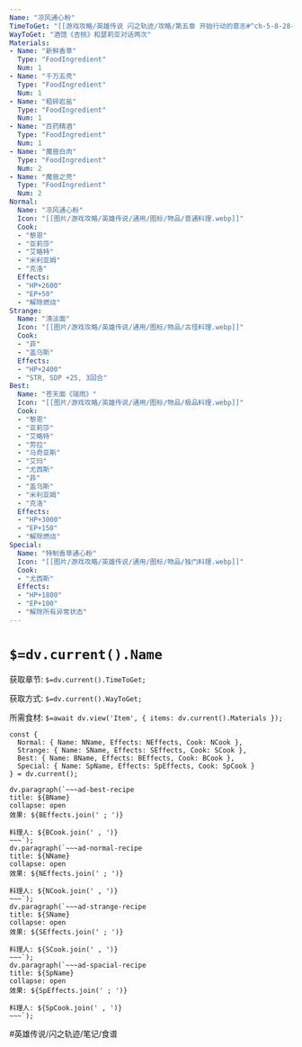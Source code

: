 ```yaml
---
Name: "凉风通心粉"
TimeToGet: "[[游戏攻略/英雄传说 闪之轨迹/攻略/第五章 开始行动的意志#^ch-5-8-28-recipe-01|第五章8/28]]"
WayToGet: "酒馆《杏桃》和瑟莉亚对话两次"
Materials:
- Name: "新鲜香草"
  Type: "FoodIngredient"
  Num: 1
- Name: "千万五壳"
  Type: "FoodIngredient"
  Num: 1
- Name: "粗碎岩盐"
  Type: "FoodIngredient"
  Num: 1
- Name: "百药精酒"
  Type: "FoodIngredient"
  Num: 1
- Name: "魔兽白肉"
  Type: "FoodIngredient"
  Num: 2
- Name: "魔兽之壳"
  Type: "FoodIngredient"
  Num: 2
Normal:
  Name: "凉风通心粉"
  Icon: "[[图片/游戏攻略/英雄传说/通用/图标/物品/普通料理.webp]]"
  Cook: 
  - "黎恩"
  - "亚莉莎"
  - "艾略特"
  - "米利亚姆"
  - "克洛"
  Effects: 
  - "HP+2600"
  - "EP+50"
  - "解除燃烧"
Strange:
  Name: "清淡面"
  Icon: "[[图片/游戏攻略/英雄传说/通用/图标/物品/古怪料理.webp]]"
  Cook: 
  - "菲"
  - "盖乌斯"
  Effects:
  - "HP+2400"
  - "STR, SDP +25, 3回合"
Best:
  Name: "苍天面《瑞雨》"
  Icon: "[[图片/游戏攻略/英雄传说/通用/图标/物品/极品料理.webp]]"
  Cook: 
  - "黎恩"
  - "亚莉莎"
  - "艾略特"
  - "劳拉"
  - "马奇亚斯"
  - "艾玛"
  - "尤西斯"
  - "菲"
  - "盖乌斯"
  - "米利亚姆"
  - "克洛"
  Effects:
  - "HP+3000"
  - "EP+150"
  - "解除燃烧"
Special:
  Name: "特制香草通心粉"
  Icon: "[[图片/游戏攻略/英雄传说/通用/图标/物品/独门料理.webp]]"
  Cook: 
  - "尤西斯"
  Effects:
  - "HP+1800"
  - "EP+100"
  - "解除所有异常状态"
---
```

# `$=dv.current().Name`

获取章节: `$=dv.current().TimeToGet;`

获取方式: `$=dv.current().WayToGet;`

所需食材: `$=await dv.view('Item', { items: dv.current().Materials });`
````dataviewjs
const {
  Normal: { Name: NName, Effects: NEffects, Cook: NCook },
  Strange: { Name: SName, Effects: SEffects, Cook: SCook },
  Best: { Name: BName, Effects: BEffects, Cook: BCook },
  Special: { Name: SpName, Effects: SpEffects, Cook: SpCook }
} = dv.current();

dv.paragraph(`~~~ad-best-recipe
title: ${BName}
collapse: open
效果: ${BEffects.join(' ; ')}

料理人: ${BCook.join(' , ')}
~~~`);
dv.paragraph(`~~~ad-normal-recipe
title: ${NName}
collapse: open
效果: ${NEffects.join(' ; ')}

料理人: ${NCook.join(' , ')}
~~~`);
dv.paragraph(`~~~ad-strange-recipe
title: ${SName}
collapse: open
效果: ${SEffects.join(' ; ')}

料理人: ${SCook.join(' , ')}
~~~`);
dv.paragraph(`~~~ad-spacial-recipe
title: ${SpName}
collapse: open
效果: ${SpEffects.join(' ; ')}

料理人: ${SpCook.join(' , ')}
~~~`);
````

#英雄传说/闪之轨迹/笔记/食谱 